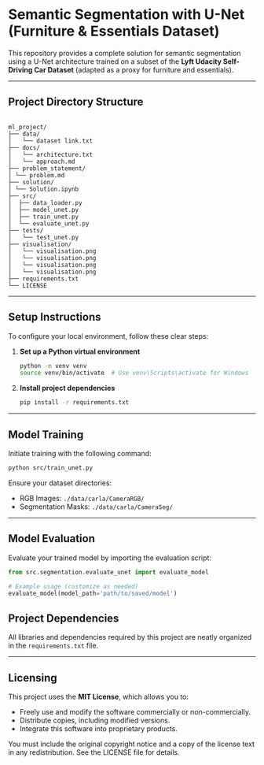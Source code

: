 # Semantic Segmentation with U-Net (Furniture & Essentials Dataset)

This repository provides a complete solution for semantic segmentation using a U-Net architecture trained on a subset of the **Lyft Udacity Self-Driving Car Dataset** (adapted as a proxy for furniture and essentials).

---

## Project Directory Structure

```

ml_project/
├── data/                             
│   └── dataset link.txt
├── docs/                             
│   └── architecture.txt
│   └── approach.md
├── problem_statement/
│ └── problem.md
├── solution/ 
│ └── Solution.ipynb
├── src/
│  ├── data_loader.py           
│  ├── model_unet.py             
│  ├── train_unet.py             
│  └── evaluate_unet.py          
├── tests/
│   └── test_unet.py  
├── visualisation/
│   └── visualisation.png
│   └── visualisation.png
│   └── visualisation.png 
│   └── visualisation.png
├── requirements.txt                  
└── LICENSE                           
```

---

## Setup Instructions

To configure your local environment, follow these clear steps:

1. **Set up a Python virtual environment**

   ```bash
   python -m venv venv
   source venv/bin/activate  # Use venv\Scripts\activate for Windows
   ```

2. **Install project dependencies**

   ```bash
   pip install -r requirements.txt
   ```

---

## Model Training

Initiate training with the following command:

```bash
python src/train_unet.py
```

Ensure your dataset directories:

* RGB Images: `./data/carla/CameraRGB/`
* Segmentation Masks: `./data/carla/CameraSeg/`

---

## Model Evaluation

Evaluate your trained model by importing the evaluation script:

```python
from src.segmentation.evaluate_unet import evaluate_model

# Example usage (customize as needed)
evaluate_model(model_path='path/to/saved/model')
```

## Project Dependencies

All libraries and dependencies required by this project are neatly organized in the `requirements.txt` file.

---

## Licensing

This project uses the **MIT License**, which allows you to:

* Freely use and modify the software commercially or non-commercially.
* Distribute copies, including modified versions.
* Integrate this software into proprietary products.

You must include the original copyright notice and a copy of the license text in any redistribution. See the LICENSE file for details.